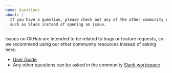 ```yaml
---
name: Questions
about: |-
  If you have a question, please check out any of the other community resources
  such as Slack instead of opening an issue.
---
```


Issues on GitHub are intended to be related to bugs or feature requests, so we
recommend using our other community resources instead of asking here.

- [User Guide][user-guide]
- Any other questions can be asked in the community [Slack workspace][slack]

[user-guide]: https://github.com/syntaqx/.github/blob/master/docs/api/README.md
[slack]: http://bit.ly/syntaqx-slack
